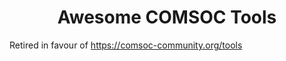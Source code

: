 <h1 align="center">
  Awesome COMSOC Tools
</h1>

Retired in favour of https://comsoc-community.org/tools
